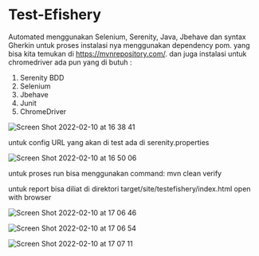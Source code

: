 # Test-Efishery
Automated menggunakan Selenium, Serenity, Java, Jbehave dan syntax Gherkin
untuk proses instalasi nya menggunakan dependency pom. yang bisa kita temukan di https://mvnrepository.com/. dan juga instalasi untuk chromedriver
ada pun yang di butuh :
1. Serenity BDD
2. Selenium
3. Jbehave
4. Junit
5. ChromeDriver

![Screen Shot 2022-02-10 at 16 38 41](https://user-images.githubusercontent.com/40191179/153380186-09b01933-af8c-4d41-990c-385731855d58.png)

untuk config URL yang akan di test ada di serenity.properties

![Screen Shot 2022-02-10 at 16 50 06](https://user-images.githubusercontent.com/40191179/153381951-1b2a508e-bdd3-4fb1-87c4-3ece7ad9a9f3.png)

untuk proses run bisa menggunakan command:
mvn clean verify

untuk report bisa diliat di direktori target/site/testefishery/index.html
open with browser

![Screen Shot 2022-02-10 at 17 06 46](https://user-images.githubusercontent.com/40191179/153384952-e65f8c0e-f450-4565-b3c3-52d5bf82b5e2.png)

![Screen Shot 2022-02-10 at 17 06 54](https://user-images.githubusercontent.com/40191179/153384967-d021d3fc-c0b0-481d-9408-1beb57eb2177.png)

![Screen Shot 2022-02-10 at 17 07 11](https://user-images.githubusercontent.com/40191179/153384975-ce5a045e-d9ad-4c40-ac62-5d6a2fce5165.png)
